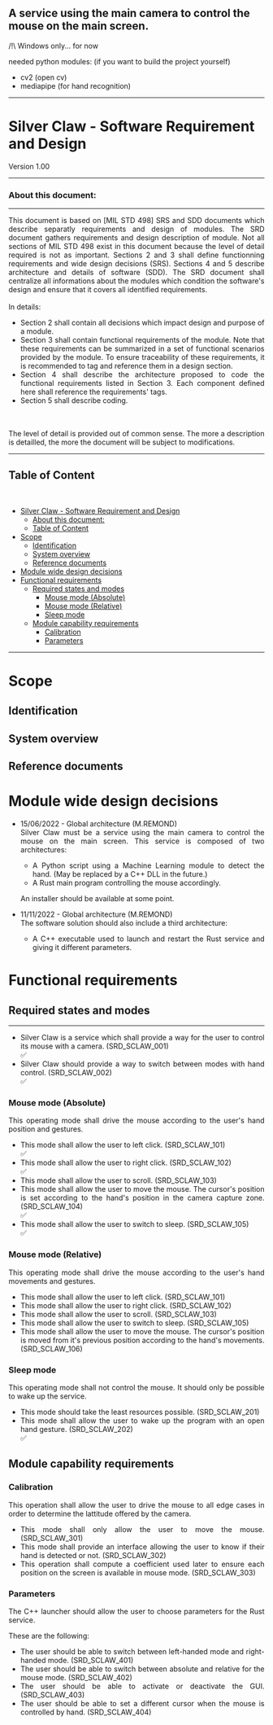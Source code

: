 ## A service using the main camera to control the mouse on the main screen.
/!\ Windows only... for now

needed python modules: (if you want to build the project yourself)
- cv2 (open cv)
- mediapipe (for hand recognition)

***
# Silver Claw - Software Requirement and Design

Version 1.00

***
### About this document:
***
<div style="text-align: justify">
This document is based on [MIL STD 498] SRS and SDD documents which describe separatly requirements and design of modules.
The SRD document gathers requirements and design description of module. Not all sections of MIL STD 498 exist in this document because the level of detail required is not as important.
Sections 2 and 3 shall define functionning requirements and wide design decisions (SRS). Sections 4 and 5 describe architecture and details of software (SDD).
The SRD document shall centralize all informations about the modules which condition the software's design and ensure that it covers all identified requirements.
<br>
<br>
In details:

- Section 2 shall contain all decisions which impact design and purpose of a module.
- Section 3 shall contain functional requirements of the module. Note that these requirements can be summarized in a set of functional scenarios provided by the module. To ensure traceability of these requirements, it is recommended to tag and reference them in a design section.
- Section 4 shall describe the architecture proposed to code the functional requirements listed in Section 3. Each component defined here shall reference the requirements' tags.
- Section 5 shall describe coding.
<br>
<br>
The level of detail is provided out of common sense. The more a description is detailled, the more the document will be subject to modifications.
<br>

***
## Table of Content
<br>

- [Silver Claw - Software Requirement and Design](#silver-claw---software-requirement-and-design)
    - [About this document:](#about-this-document)
  - [Table of Content](#table-of-content)
- [Scope](#scope)
  - [Identification](#identification)
  - [System overview](#system-overview)
  - [Reference documents](#reference-documents)
- [Module wide design decisions](#module-wide-design-decisions)
- [Functional requirements](#functional-requirements)
  - [Required states and modes](#required-states-and-modes)
    - [Mouse mode (Absolute)](#mouse-mode-absolute)
    - [Mouse mode (Relative)](#mouse-mode-relative)
    - [Sleep mode](#sleep-mode)
  - [Module capability requirements](#module-capability-requirements)
    - [Calibration](#calibration)
    - [Parameters](#parameters)

***
# Scope
## Identification
## System overview
## Reference documents

# Module wide design decisions 
- 15/06/2022 - Global architecture (M.REMOND)<br>
    Silver Claw must be a service using the main camera to control the mouse on the main screen. This service is composed of two architectures:
    - A Python script using a Machine Learning module to detect the hand. (May be replaced by a C++ DLL in the future.)
    - A Rust main program controlling the mouse accordingly.

    An installer should be available at some point.

- 11/11/2022 - Global architecture (M.REMOND)<br>
    The software solution should also include a third architecture:
    - A C++ executable used to launch and restart the Rust service and giving it different parameters.

# Functional requirements
## Required states and modes
***
- Silver Claw is a service which shall provide a way for the user to control its mouse with a camera. (SRD_SCLAW_001)<br> :white_check_mark:
- Silver Claw should provide a way to switch between modes with hand control. (SRD_SCLAW_002)<br> :white_check_mark:

### Mouse mode (Absolute)
This operating mode shall drive the mouse according to the user's hand position and gestures.<br>

- This mode shall allow the user to left click. (SRD_SCLAW_101)<br> :white_check_mark:
- This mode shall allow the user to right click. (SRD_SCLAW_102)<br> :white_check_mark:
- This mode shall allow the user to scroll. (SRD_SCLAW_103) <br>
- This mode shall allow the user to move the mouse. The cursor's position is set according to the hand's position in the camera capture zone. (SRD_SCLAW_104)<br> :white_check_mark:
- This mode shall allow the user to switch to sleep. (SRD_SCLAW_105)<br> :white_check_mark:

### Mouse mode (Relative)
This operating mode shall drive the mouse according to the user's hand movements and gestures.<br>

- This mode shall allow the user to left click. (SRD_SCLAW_101)<br>
- This mode shall allow the user to right click. (SRD_SCLAW_102)<br>
- This mode shall allow the user to scroll. (SRD_SCLAW_103) <br>
- This mode shall allow the user to switch to sleep. (SRD_SCLAW_105)<br>
- This mode shall allow the user to move the mouse. The cursor's position is moved from it's previous position according to the hand's movements. (SRD_SCLAW_106)<br>

### Sleep mode
This operating mode shall not control the mouse. It should only be possible to wake up the service. <br>

- This mode should take the least resources possible. (SRD_SCLAW_201)<br>
- This mode shall allow the user to wake up the program with an open hand gesture. (SRD_SCLAW_202) <br> :white_check_mark:

## Module capability requirements

### Calibration
This operation shall allow the user to drive the mouse to all edge cases in order to determine the lattitude offered by the camera.

- This mode shall only allow the user to move the mouse. (SRD_SCLAW_301)<br>
- This mode shall provide an interface allowing the user to know if their hand is detected or not. (SRD_SCLAW_302)<br>
- This operation shall compute a coefficient used later to ensure each position on the screen is available in mouse mode. (SRD_SCLAW_303)<br>

### Parameters
The C++ launcher should allow the user to choose parameters for the Rust service.

These are the following:
- The user should be able to switch between left-handed mode and right-handed mode. (SRD_SCLAW_401)<br>
- The user should be able to switch between absolute and relative for the mouse mode. (SRD_SCLAW_402)<br>
- The user should be able to activate or deactivate the GUI. (SRD_SCLAW_403)<br>
- The user should be able to set a different cursor when the mouse is controlled by hand. (SRD_SCLAW_404)<br>